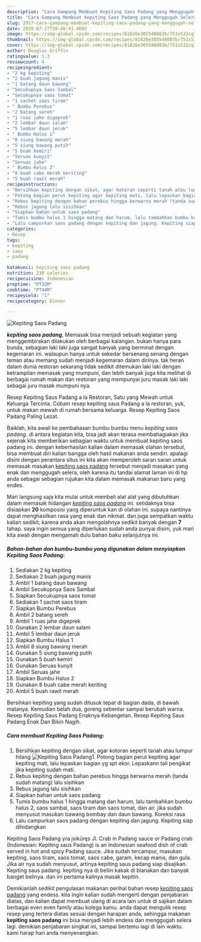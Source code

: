```yaml
---
description: "Cara Gampang Membuat Kepiting Saos Padang yang Menggugah Selera"
title: "Cara Gampang Membuat Kepiting Saos Padang yang Menggugah Selera"
slug: 2917-cara-gampang-membuat-kepiting-saos-padang-yang-menggugah-selera
date: 2020-07-27T20:40:41.460Z
image: https://img-global.cpcdn.com/recipes/81826e305548083b/751x532cq70/kepiting-saos-padang-foto-resep-utama.jpg
thumbnail: https://img-global.cpcdn.com/recipes/81826e305548083b/751x532cq70/kepiting-saos-padang-foto-resep-utama.jpg
cover: https://img-global.cpcdn.com/recipes/81826e305548083b/751x532cq70/kepiting-saos-padang-foto-resep-utama.jpg
author: Douglas Griffin
ratingvalue: 3.3
reviewcount: 4
recipeingredient:
- "2 kg kepiting"
- "2 buah jagung manis"
- "1 batang daun bawang"
- "Secukupnya Saos Sambal"
- "Secukupnya saos tomat"
- "1 sachet saos tiram"
- " Bumbu Perebus"
- "2 batang sereh"
- "1 ruas jahe digeprek"
- "2 lembar daun salam"
- "5 lembar daun jeruk"
- " Bumbu Halus 1"
- "8 siung bawang merah"
- "5 siung bawang putih"
- "5 buah kemiri"
- "Seruas kunyit"
- "Seruas jahe"
- " Bumbu Halus 2"
- "8 buah cabe merah keriting"
- "5 buah rawit merah"
recipeinstructions:
- "Bersihkan kepiting dengan sikat, agar kotoran seperti tanah atau lumpur hilang"
- "Potong bagian perut kepiting agar kepiting mati, lalu lepaskan bagian yg spt ekor. Lepaskann tali pengikat jika kepiting sudah mati."
- "Rebus kepiting dengan bahan perebus hingga berwarna merah (tanda sudah matang) lalu sisihkan"
- "Rebus jagung lalu sisihkan"
- "Siapkan bahan untuk saos padang"
- "Tumis bumbu halus 1 hingga matang dan harum, lalu tambahkan bumbu halus 2, saos sambal, saos tiram dan saos tomat, dan air. jika sudah menyusut masukan bawang bombay dan daun bawang. Koreksi rasa"
- "Lalu campurkan saos padang dengan kepiting dan jagung. Kepiting siap dihidangkan"
categories:
- Resep
tags:
- kepiting
- saos
- padang

katakunci: kepiting saos padang 
nutrition: 230 calories
recipecuisine: Indonesian
preptime: "PT32M"
cooktime: "PT44M"
recipeyield: "1"
recipecategory: Dinner

---
```



![Kepiting Saos Padang](https://img-global.cpcdn.com/recipes/81826e305548083b/751x532cq70/kepiting-saos-padang-foto-resep-utama.jpg)

<b><i>kepiting saos padang</i></b>, Memasak bisa menjadi sebuah kegiatan yang menggembirakan dilakukan oleh berbagai kalangan. bukan hanya para bunda, sebagian laki laki juga sangat banyak yang berminat dengan kegemaran ini. walaupun hanya untuk sekedar bersenang senang dengan teman atau memang sudah menjadi kegemaran dalam dirinya. tak heran dalam dunia restoran sekarang tidak sedikit ditemukan laki laki dengan ketrampilan memasak yang mumpuni, dan lebih banyak juga kita melihat di berbagai rumah makan dan restoran yang mempunyai juru masak laki laki sebagai juru masak mumpuni nya.

Resep Kepiting Saus Padang a la Restoran, Satu yang Mewah untuk Keluarga Tercinta. Cobain resep kepiting saus Padang a la restoran, yuk, untuk makan mewah di rumah bersama keluarga. Resep Kepiting Saos Padang Paling Lezat.

Baiklah, kita awali ke pembahasan bumbu bumbu menu <i>kepiting saos padang</i>. di antara kegiatan kita, bisa jadi akan terasa membahagiakan jika sejenak kita memberikan sebagian waktu untuk membuat kepiting saos padang ini. dengan keberhasilan kalian dalam memasak olahan tersebut, bisa membuat diri kalian bangga oleh hasil makanan anda sendiri. apalagi disini dengan perantara situs ini kita akan memperoleh saran saran untuk memasak masakan <u>kepiting saos padang</u> tersebut menjadi masakan yang enak dan menggugah selera, oleh karena itu tandai alamat laman ini di hp anda sebagai sebagian rujukan kita dalam memasak makanan baru yang endes.


Mari langsung saja kita mulai untuk membeli alat alat yang dibutuhkan dalam memasak hidangan <u><i>kepiting saos padang</i></u> ini. setidaknya bisa disiapkan <b>20</b> komposisi yang diperuntuk kan di olahan ini. supaya nantinya dapat menghasilkan rasa yang enak dan nikmat. dan juga sempatkan waktu kalian sedikit, karena anda akan mengolahnya sedikit banyak dengan <b>7</b> tahap. saya ingin semua yang diperlukan sudah anda punyai disini, yuk mari kita awali dengan mengamati dulu bahan baku selanjutnya ini.

<!--inarticleads1-->

##### Bahan-bahan dan bumbu-bumbu yang digunakan dalam menyiapkan Kepiting Saos Padang:

1. Sediakan 2 kg kepiting
1. Sediakan 2 buah jagung manis
1. Ambil 1 batang daun bawang
1. Ambil Secukupnya Saos Sambal
1. Siapkan Secukupnya saos tomat
1. Sediakan 1 sachet saos tiram
1. Siapkan  Bumbu Perebus
1. Ambil 2 batang sereh
1. Ambil 1 ruas jahe digeprek
1. Gunakan 2 lembar daun salam
1. Ambil 5 lembar daun jeruk
1. Siapkan  Bumbu Halus 1
1. Ambil 8 siung bawang merah
1. Gunakan 5 siung bawang putih
1. Gunakan 5 buah kemiri
1. Gunakan Seruas kunyit
1. Ambil Seruas jahe
1. Siapkan  Bumbu Halus 2
1. Gunakan 8 buah cabe merah keriting
1. Ambil 5 buah rawit merah


Bersihkan kepiting yang sudah ditusuk tepat di bagian dada, di bawah matanya. Kemudian belah dua, goreng sebentar sampai berubah warna. Resep Kepiting Saus Padang Enaknya Kebangetan. Resep Kepiting Saus Padang Enak Dan Bikin Nagih. 

<!--inarticleads2-->

##### Cara membuat Kepiting Saos Padang:

1. Bersihkan kepiting dengan sikat, agar kotoran seperti tanah atau lumpur hilang
<img src="//assets-global.cpcdn.com/assets/icons/button_play-2c75c40dde080a61004c1f40b05d8f140eaff45d7e9e6481dc71c63d2e7c4909.png" alt="Kepiting Saos Padang">1. Potong bagian perut kepiting agar kepiting mati, lalu lepaskan bagian yg spt ekor. Lepaskann tali pengikat jika kepiting sudah mati.
1. Rebus kepiting dengan bahan perebus hingga berwarna merah (tanda sudah matang) lalu sisihkan
1. Rebus jagung lalu sisihkan
1. Siapkan bahan untuk saos padang
1. Tumis bumbu halus 1 hingga matang dan harum, lalu tambahkan bumbu halus 2, saos sambal, saos tiram dan saos tomat, dan air. jika sudah menyusut masukan bawang bombay dan daun bawang. Koreksi rasa
1. Lalu campurkan saos padang dengan kepiting dan jagung. Kepiting siap dihidangkan


Kepiting Saos Padang yra įsikūręs Jl. Crab in Padang sauce or Padang crab (Indonesian: Kepiting saus Padang) is an Indonesian seafood dish of crab served in hot and spicy Padang sauce. Jika sudah tercampur, masukan kepiting, saos tiram, saos tomat, saos cabe, garam, kecap manis, dan gula. Jika air nya sudah menyusut, artinya kepiting saus padang siap disajikan. Kepiting saus padang. kepiting nya di beliin kakak di blanakan dan banyak banget belinya. dan ini pertama kalinya masak kepitin. 

Demikianlah sedikit pengulasan makanan perihal bahan resep <u>kepiting saos padang</u> yang endess. kita ingin kalian sudah mengerti dengan penjabaran diatas, dan kalian dapat membuat ulang di acara lain untuk di sajikan dalam berbagai even even family atau kolega kamu. anda dapat mengulik resep resep yang tertera diatas sesuai dengan harapan anda, sehingga makanan <b>kepiting saos padang</b> ini bisa menjadi lebih endess dan menggugah selera lagi. demikian penjabaran singkat ini, sampai bertemu lagi di lain waktu. kami harap hari anda menyenangkan.
